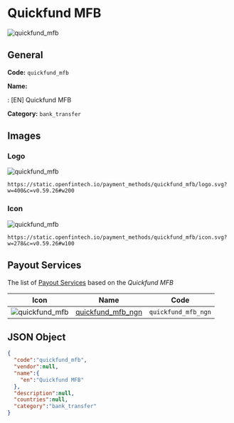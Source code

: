 
# Quickfund MFB 
![quickfund_mfb](https://static.openfintech.io/payment_methods/quickfund_mfb/logo.svg?w=400&c=v0.59.26#w200)  

## General 
**Code:** `quickfund_mfb` 
 
**Name:** 
 
:	[EN] Quickfund MFB 
 
**Category:** `bank_transfer` 
 

## Images 

### Logo 
![quickfund_mfb](https://static.openfintech.io/payment_methods/quickfund_mfb/logo.svg?w=400&c=v0.59.26#w200)  

```
https://static.openfintech.io/payment_methods/quickfund_mfb/logo.svg?w=400&c=v0.59.26#w200
```  

### Icon 
![quickfund_mfb](https://static.openfintech.io/payment_methods/quickfund_mfb/icon.svg?w=278&c=v0.59.26#w100)  

```
https://static.openfintech.io/payment_methods/quickfund_mfb/icon.svg?w=278&c=v0.59.26#w100
```  

## Payout Services 
 
The list of [Payout Services](/payout-services/) based on the _Quickfund MFB_ 

|Icon|Name|Code| 
|:---:|:---:|:---:| 
|![quickfund_mfb](https://static.openfintech.io/payout_methods/quickfund_mfb/icon.svg?w=278&c=v0.59.26#w40) |[quickfund_mfb_ngn](/payout-services/quickfund_mfb_ngn/)|`quickfund_mfb_ngn`| 
 

## JSON Object 

```json
{
  "code":"quickfund_mfb",
  "vendor":null,
  "name":{
    "en":"Quickfund MFB"
  },
  "description":null,
  "countries":null,
  "category":"bank_transfer"
}
```  

